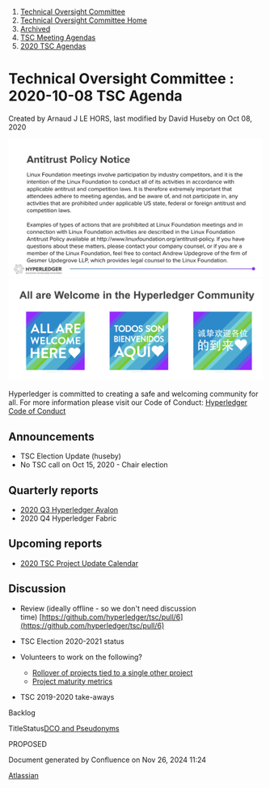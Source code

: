 1. [Technical Oversight Committee](index.html)
2. [Technical Oversight Committee Home](Technical-Oversight-Committee-Home_21430274.html)
3. [Archived](Archived_21447696.html)
4. [TSC Meeting Agendas](TSC-Meeting-Agendas_21448768.html)
5. [2020 TSC Agendas](2020-TSC-Agendas_21449891.html)

# Technical Oversight Committee : 2020-10-08 TSC Agenda

Created by Arnaud J LE HORS, last modified by David Huseby on Oct 08, 2020

![](attachments/21431877/21448548.png?height=250) ![](attachments/21431877/21448549.png?height=250)

Hyperledger is committed to creating a safe and welcoming community for all. For more information please visit our Code of Conduct: [Hyperledger Code of Conduct](https://lf-hyperledger.atlassian.net/wiki/spaces/HYP/pages/19595281/Hyperledger+Code+of+Conduct)

## Announcements

- TSC Election Update (huseby)
- No TSC call on Oct 15, 2020 - Chair election

## Quarterly reports

- [2020 Q3 Hyperledger Avalon](2020-Q3-Hyperledger-Avalon-Project-Update_21451954.html)
- 2020 Q4 Hyperledger Fabric

## Upcoming reports

- [2020 TSC Project Update Calendar](https://lf-hyperledger.atlassian.net/wiki/display/TSC/2020+TSC+Project+Update+Calendar)

## Discussion

- Review (ideally offline - so we don't need discussion time) [https://github.com/hyperledger/tsc/pull/6](https://github.com/hyperledger/tsc/pull/6)
- TSC Election 2020-2021 status
- Volunteers to work on the following?
  
  - [Rollover of projects tied to a single other project](Rollover-of-projects-tied-to-a-single-other-project_21430502.html)
  - [Project maturity metrics](https://lists.hyperledger.org/g/tsc/message/3152)
- TSC 2019-2020 take-aways

Backlog

TitleStatus[DCO and Pseudonyms](/wiki/spaces/TSC/pages/21430435/DCO+and+Pseudonyms)

PROPOSED 

Document generated by Confluence on Nov 26, 2024 11:24

[Atlassian](http://www.atlassian.com/)

